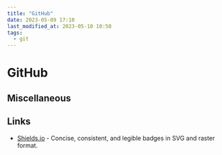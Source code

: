 ```yaml
---
title: "GitHub"
date: 2023-05-09 17:10
last_modified_at: 2023-05-10 10:50
tags:
  - git
---
```


# GitHub

## Miscellaneous

## Links

- [Shields.io](https://shields.io/) - Concise, consistent, and legible badges in SVG and raster format.

